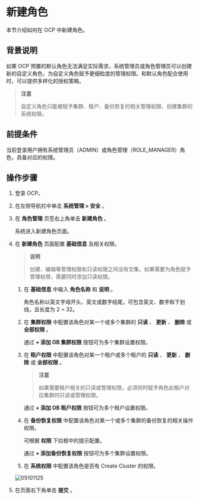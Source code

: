 # 新建角色

本节介绍如何在 OCP 中新建角色。

## 背景说明

如果 OCP 预置的默认角色无法满足实际需求，系统管理员或角色管理员可以创建新的自定义角色，为自定义角色赋予更细粒度的管理权限。和默认角色配合使用时，可以提供多样化的授权策略。

> **注意**
>
> 自定义角色只能被赋予集群、租户、备份恢复的相关管理权限、创建集群的系统权限。

## 前提条件

当前登录用户拥有系统管理员（ADMIN）或角色管理（ROLE_MANAGER）角色，具备对应的权限。

## 操作步骤

1. 登录 OCP。

2. 在左侧导航栏中单击 **系统管理 \> 安全** 。

3. 在 **角色管理** 页签右上角单击 **新建角色** 。

   系统进入新建角色页面。

4. 在 **新建角色** 页面配置 **基础信息** 及相关权限。

   > **说明**
   >
   > 创建、编辑等管理权限和只读权限之间没有交集，如果需要为角色赋予管理权限，需要同时添加只读权限。
   1. 在 **基础信息** 中输入 **角色名称** 和 **说明** 。

      角色名称以英文字母开头、英文或数字结尾，可包含英文、数字和下划线，且长度为 2 \~ 32。

   2. 在 **集群权限** 中配置该角色对某一个或多个集群的 **只读** 、 **更新** 、 **删除** 或 **全部权限** 。

      通过 **+ 添加 OB 集群权限** 按钮可为多个集群设置权限。

   3. 在 **租户权限** 中配置该角色对某一个租户或多个租户的 **只读** 、 **更新** 、 **删除** 或 **全部权限** 。

      > **注意**
      >
      > 如果需要租户相关的只读或管理权限，必须同时赋予角色此租户对应集群的只读或管理权限。

      通过 **+ 添加 OB 租户权限** 按钮可为多个租户设置权限。

   4. 在 **备份恢复权限** 中配置该角色对某一个或多个集群的备份恢复的相关操作权限。

      可根据 **权限** 下拉框中的提示配置。

      通过 **+ 添加备份恢复权限** 按钮可为多个集群设置权限。

   5. 在 **系统权限** 中配置该角色是否有 Create Cluster 的权限。

   ![05101125](https://help-static-aliyun-doc.aliyuncs.com/assets/img/zh-CN/5265360261/p272053.png)

5. 在页面右下角单击 **提交** 。
